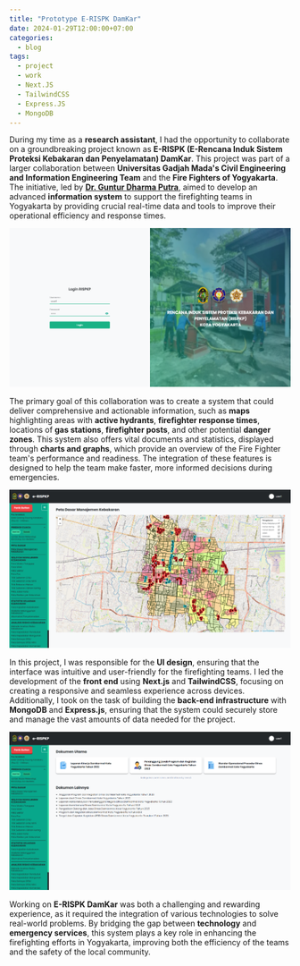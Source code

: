 ```yaml
---
title: "Prototype E-RISPK DamKar"
date: 2024-01-29T12:00:00+07:00
categories:
  - blog
tags:
  - project
  - work
  - Next.JS
  - TailwindCSS
  - Express.JS
  - MongoDB
---
```


During my time as a **research assistant**, I had the opportunity to collaborate on a groundbreaking project known as **E-RISPK (E-Rencana Induk Sistem Proteksi Kebakaran dan Penyelamatan) DamKar**. This project was part of a larger collaboration between **Universitas Gadjah Mada's Civil Engineering and Information Engineering Team** and the **Fire Fighters of Yogyakarta**. The initiative, led by [**Dr. Guntur Dharma Putra**](https://gdputra.github.io), aimed to develop an advanced **information system** to support the firefighting teams in Yogyakarta by providing crucial real-time data and tools to improve their operational efficiency and response times.

![RISPKP 1](/assets/images/RISPKP1.png)

The primary goal of this collaboration was to create a system that could deliver comprehensive and actionable information, such as **maps** highlighting areas with **active hydrants**, **firefighter response times**, locations of **gas stations**, **firefighter posts**, and other potential **danger zones**. This system also offers vital documents and statistics, displayed through **charts and graphs**, which provide an overview of the Fire Fighter team's performance and readiness. The integration of these features is designed to help the team make faster, more informed decisions during emergencies.

![RISPKP 2](/assets/images/RISPKP2.png)

In this project, I was responsible for the **UI design**, ensuring that the interface was intuitive and user-friendly for the firefighting teams. I led the development of the **front end** using **Next.js** and **TailwindCSS**, focusing on creating a responsive and seamless experience across devices. Additionally, I took on the task of building the **back-end infrastructure** with **MongoDB** and **Express.js**, ensuring that the system could securely store and manage the vast amounts of data needed for the project.

![RISPKP 3](/assets/images/RISPKP3.png)

Working on **E-RISPK DamKar** was both a challenging and rewarding experience, as it required the integration of various technologies to solve real-world problems. By bridging the gap between **technology** and **emergency services**, this system plays a key role in enhancing the firefighting efforts in Yogyakarta, improving both the efficiency of the teams and the safety of the local community.
